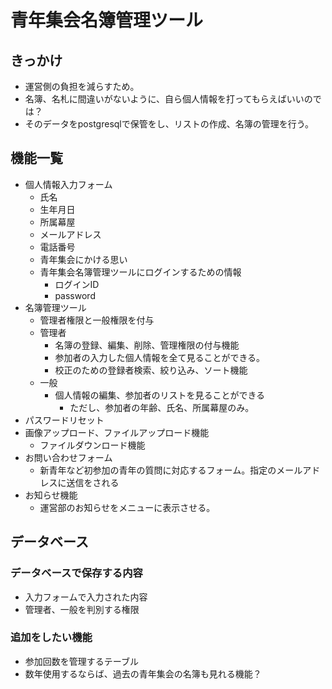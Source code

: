 # 青年集会名簿管理ツール

## きっかけ

- 運営側の負担を減らすため。  
- 名簿、名札に間違いがないように、自ら個人情報を打ってもらえばいいのでは？  
- そのデータをpostgresqlで保管をし、リストの作成、名簿の管理を行う。  

## 機能一覧

- 個人情報入力フォーム
  - 氏名
  - 生年月日
  - 所属幕屋
  - メールアドレス
  - 電話番号
  - 青年集会にかける思い
  - 青年集会名簿管理ツールにログインするための情報
    - ログインID
    - password
- 名簿管理ツール
  - 管理者権限と一般権限を付与
  - 管理者
    - 名簿の登録、編集、削除、管理権限の付与機能
    - 参加者の入力した個人情報を全て見ることができる。
    - 校正のための登録者検索、絞り込み、ソート機能
  - 一般
    - 個人情報の編集、参加者のリストを見ることができる
      - ただし、参加者の年齢、氏名、所属幕屋のみ。
- パスワードリセット
- 画像アップロード、ファイルアップロード機能
  - ファイルダウンロード機能
- お問い合わせフォーム
  - 新青年など初参加の青年の質問に対応するフォーム。指定のメールアドレスに送信をされる
- お知らせ機能
  - 運営部のお知らせをメニューに表示させる。

## データベース

### データベースで保存する内容

- 入力フォームで入力された内容
- 管理者、一般を判別する権限

### 追加をしたい機能

- 参加回数を管理するテーブル
- 数年使用するならば、過去の青年集会の名簿も見れる機能？

